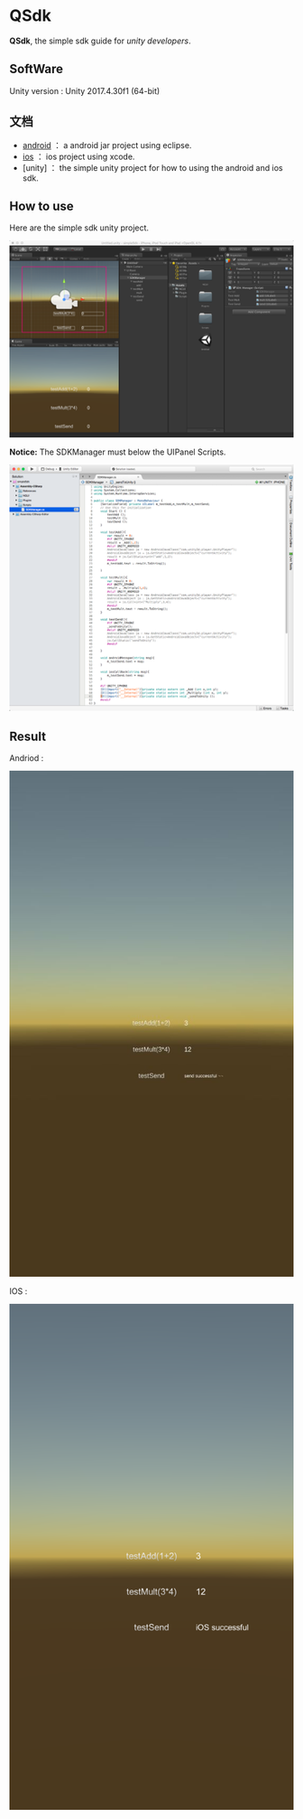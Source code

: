 # QSdk

**QSdk**, the simple sdk guide for *unity developers*.

## SoftWare

Unity version : Unity 2017.4.30f1 (64-bit)


## 文档

* [android](./QSdkAndroid/README.md) ： a android jar project using eclipse.
* [ios](./QSdkIOS/README.md) ： ios project using xcode.
* [unity] ： the simple unity project for how to using the android and ios sdk.
  
## How to use

Here are the simple sdk unity project.

![unity icon](./Image/unity.png)

**Notice:**  The SDKManager must below the UIPanel Scripts.

![android icon](./Image/script.png)


## Result

Andriod :

![android icon](./Image/android.png)

IOS :

![ios icon](./Image/ios.png)
